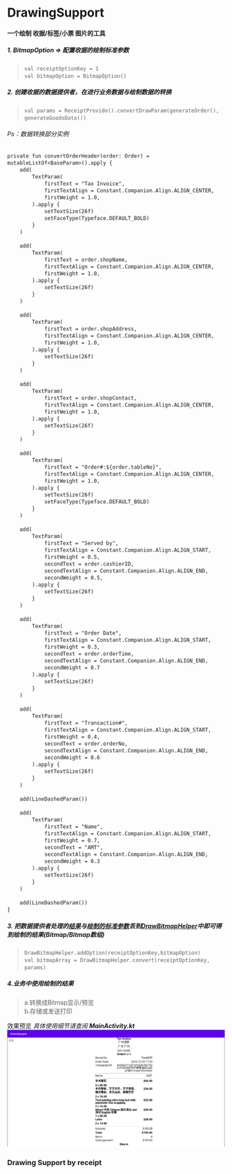# DrawingSupport

#### 一个绘制 **收据/标签/小票** 图片的工具

##### 1. BitmapOption => 配置收据的*绘制标准参数*
>`val receiptOptionKey = 1`  
>`val bitmapOption = BitmapOption()`

##### 2. 创建收据的数据提供者，在进行业务数据与绘制数据的转换
>`val params = ReceiptProvide().convertDrawParam(generateOrder(), generateGoodsData())`
  
###### Ps：数据转换部分实例  
    private fun convertOrderHeader(order: Order) = mutableListOf<BaseParam>().apply {
        add(
            TextParam(
                firstText = "Tax Invoice",
                firstTextAlign = Constant.Companion.Align.ALIGN_CENTER,
                firstWeight = 1.0,
            ).apply {
                setTextSize(26f)
                setFaceType(Typeface.DEFAULT_BOLD)
            }
        )

        add(
            TextParam(
                firstText = order.shopName,
                firstTextAlign = Constant.Companion.Align.ALIGN_CENTER,
                firstWeight = 1.0,
            ).apply {
                setTextSize(26f)
            }
        )

        add(
            TextParam(
                firstText = order.shopAddress,
                firstTextAlign = Constant.Companion.Align.ALIGN_CENTER,
                firstWeight = 1.0,
            ).apply {
                setTextSize(26f)
            }
        )

        add(
            TextParam(
                firstText = order.shopContact,
                firstTextAlign = Constant.Companion.Align.ALIGN_CENTER,
                firstWeight = 1.0,
            ).apply {
                setTextSize(26f)
            }
        )

        add(
            TextParam(
                firstText = "Order#:${order.tableNo}",
                firstTextAlign = Constant.Companion.Align.ALIGN_CENTER,
                firstWeight = 1.0,
            ).apply {
                setTextSize(26f)
                setFaceType(Typeface.DEFAULT_BOLD)
            }
        )

        add(
            TextParam(
                firstText = "Served by",
                firstTextAlign = Constant.Companion.Align.ALIGN_START,
                firstWeight = 0.5,
                secondText = order.cashierID,
                secondTextAlign = Constant.Companion.Align.ALIGN_END,
                secondWeight = 0.5,
            ).apply {
                setTextSize(26f)
            }
        )

        add(
            TextParam(
                firstText = "Order Date",
                firstTextAlign = Constant.Companion.Align.ALIGN_START,
                firstWeight = 0.3,
                secondText = order.orderTime,
                secondTextAlign = Constant.Companion.Align.ALIGN_END,
                secondWeight = 0.7
            ).apply {
                setTextSize(26f)
            }
        )

        add(
            TextParam(
                firstText = "Transaction#",
                firstTextAlign = Constant.Companion.Align.ALIGN_START,
                firstWeight = 0.4,
                secondText = order.orderNo,
                secondTextAlign = Constant.Companion.Align.ALIGN_END,
                secondWeight = 0.6
            ).apply {
                setTextSize(26f)
            }
        )

        add(LineDashedParam())

        add(
            TextParam(
                firstText = "Name",
                firstTextAlign = Constant.Companion.Align.ALIGN_START,
                firstWeight = 0.7,
                secondText = "AMT",
                secondTextAlign = Constant.Companion.Align.ALIGN_END,
                secondWeight = 0.3
            ).apply {
                setTextSize(26f)
            }
        )

        add(LineDashedParam())
    }


##### 3. 把数据提供者处理的<u>结果</u>与<u>绘制的标准参数</u>丢到<u>DrawBitmapHelper</u>中即可得到绘制的结果(Bitmap/Bitmap数组)
>`DrawBitmapHelper.addOption(receiptOptionKey,bitmapOption)`  
>`val bitmapArray = DrawBitmapHelper.convert(receiptOptionKey, params)`

##### 4.业务中使用绘制的结果
>a.转换成Bitmap显示/预览  
>b.存储或发送打印

效果预览 *具体使用细节请查阅 **MainActivity.kt***
![Image Text](https://github.com/Yiwei099/DrawingSupport/blob/master/app/src/main/res/drawable/receipt.png)

### Drawing Support by receipt
